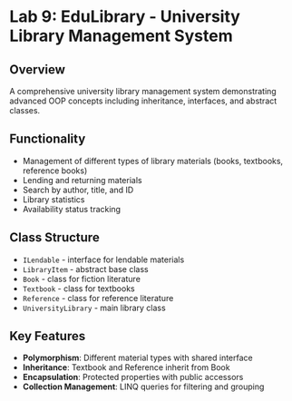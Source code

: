 # Lab 9: EduLibrary - University Library Management System

## Overview
A comprehensive university library management system demonstrating advanced OOP concepts including inheritance, interfaces, and abstract classes.

## Functionality
- Management of different types of library materials (books, textbooks, reference books)
- Lending and returning materials
- Search by author, title, and ID
- Library statistics
- Availability status tracking

## Class Structure
- `ILendable` - interface for lendable materials
- `LibraryItem` - abstract base class
- `Book` - class for fiction literature
- `Textbook` - class for textbooks
- `Reference` - class for reference literature
- `UniversityLibrary` - main library class

## Key Features
- **Polymorphism**: Different material types with shared interface
- **Inheritance**: Textbook and Reference inherit from Book
- **Encapsulation**: Protected properties with public accessors
- **Collection Management**: LINQ queries for filtering and grouping

